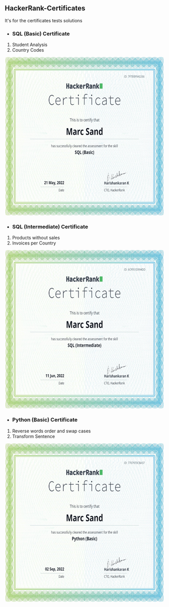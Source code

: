 ## HackerRank-Certificates

It's for the certificates tests solutions

- ### SQL (Basic) Certificate

1.	Student Analysis
2.	Country Codes

<p align="center">
<img src="https://github.com/Marcoc51/HackerRank-Certificates/blob/62b3c9d522efd26ae94739b42073cfb4e9c723e2/SQL%20(Basic)%20Certificate/Certificate.png" alt="SQL (Basic) Certificate" style="height: 500px; width:500px;"/>
</p>

- ### SQL (Intermediate) Certificate

1.	Products without sales
2.	Invoices per Country

<p align="center">
<img src="https://github.com/Marcoc51/HackerRank-Certificates/blob/main/SQL%20(Intermediate)%20Certificate/SQL%20(Intermediate)%20Certificate.png" style="height: 500px; width:500px;"/>
</p>

- ### Python (Basic) Certificate

1.	Reverse words order and swap cases
2.	Transform Sentence

<p align="center">
<img src="https://github.com/Marcoc51/HackerRank-Certificates/blob/main/Python%20(Basic)%20Certificate/Python%20(Basic)%20Certificate.png" style="height: 500px; width:500px;"/>
</p>
